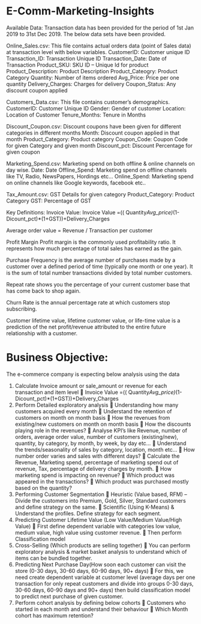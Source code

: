 # E-Comm-Marketing-Insights

Available Data:
Transaction data has been provided for the period of 1st Jan 2019 to 31st Dec 2019. The below data 
sets have been provided.

Online_Sales.csv: This file contains actual orders data (point of Sales data) at transaction level with 
below variables.
CustomerID: Customer unique ID
Transaction_ID: Transaction Unique ID
Transaction_Date: Date of Transaction
Product_SKU: SKU ID – Unique Id for product
Product_Description: Product Description
Product_Cateogry: Product Category
Quantity: Number of items ordered
Avg_Price: Price per one quantity
Delivery_Charges: Charges for delivery
Coupon_Status: Any discount coupon applied

Customers_Data.csv: This file contains customer’s demographics.
CustomerID: Customer Unique ID
Gender: Gender of customer
Location: Location of Customer
Tenure_Months: Tenure in Months

Discount_Coupon.csv: Discount coupons have been given for different categories in different 
months
Month: Discount coupon applied in that month
Product_Category: Product category
Coupon_Code: Coupon Code for given Category and given month
Discount_pct: Discount Percentage for given coupon

Marketing_Spend.csv: Marketing spend on both offline & online channels on day wise.
Date: Date
Offline_Spend: Marketing spend on offline channels like TV, Radio, NewsPapers, Hordings etc…
Online_Spend: Marketing spend on online channels like Google keywords, facebook etc..

Tax_Amount.csv: GST Details for given category
Product_Category: Product Category
GST: Percentage of GST

Key Definitions:
Invoice Value: Invoice Value =(( Quantity*Avg_price)*(1-Dicount_pct)*(1+GST))+Delivery_Charges

Average order value = Revenue / Transaction per customer

Profit Margin Profit margin is the commonly used profitability ratio. It represents how much percentage of total sales has earned as the gain.

Purchase Frequency is the average number of purchases made by a customer over a defined period of time (typically one month or one year). It is the sum of total number transactions divided by total number customers.

Repeat rate shows you the percentage of your current customer base that has come back to shop again.

Churn Rate is the annual percentage rate at which customers stop subscribing.

Customer lifetime value, lifetime customer value, or life-time value is a prediction of the net profit/revenue attributed to the entire future relationship with a customer.

# Business Objective:

The e-commerce company is expecting below analysis using the data
1. Calculate Invoice amount or sale_amount or revenue for each transaction and item level
 Invoice Value =(( Quantity*Avg_price)*(1-Dicount_pct)*(1+GST))+Delivery_Charges
2. Perform Detailed exploratory analysis
 Understanding how many customers acquired every month
 Understand the retention of customers on month on month basis
 How the revenues from existing/new customers on month on month basis
 How the discounts playing role in the revenues?
 Analyse KPI’s like Revenue, number of orders, average order value, number of 
customers (existing/new), quantity, by category, by month, by week, by day etc…
 Understand the trends/seasonality of sales by category, location, month etc…
 How number order varies and sales with different days?
 Calculate the Revenue, Marketing spend, percentage of marketing spend out of 
revenue, Tax, percentage of delivery charges by month.
 How marketing spend is impacting on revenue?
 Which product was appeared in the transactions?
 Which product was purchased mostly based on the quantity?
3. Performing Customer Segmentation
 Heuristic (Value based, RFM) – Divide the customers into Premium, Gold, Silver, 
Standard customers and define strategy on the same. 
 Scientific (Using K-Means) & Understand the profiles. Define strategy for each 
segment.
4. Predicting Customer Lifetime Value (Low Value/Medium Value/High Value)
 First define dependent variable with categories low value, medium value, high value 
using customer revenue.
 Then perform Classification model
5. Cross-Selling (Which products are selling together)
 You can perform exploratory analysis & market basket analysis to understand which 
of items can be bundled together.
6. Predicting Next Purchase Day(How soon each customer can visit the store (0-30 days, 30-60 
days, 60-90 days, 90+ days)
 For this, we need create dependent variable at customer level (average days per one 
transaction for only repeat customers and divide into groups 0-30 days, 30-60 days, 
60-90 days and 90+ days) then build classification model to predict next purchase of 
given customer.
7. Perform cohort analysis by defining below cohorts
 Customers who started in each month and understand their behaviour
 Which Month cohort has maximum retention?
